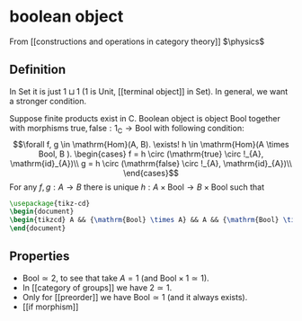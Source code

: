# boolean object
From [[constructions and operations in category theory]]
$\physics$
## Definition
In $\mathrm{Set}$ it is just $1 \sqcup 1$ ($1$ is $\mathrm{Unit}$, [[terminal object]] in $\mathrm{Set}$). In general, we want a stronger condition.

Suppose finite products exist in $\mathrm{C}$. Boolean object is object $\mathrm{Bool}$ together with morphisms $\mathrm{true}, \mathrm{false}: 1_{\mathrm{C}} \to \mathrm{Bool}$ with following condition:
$$\forall f, g \in \mathrm{Hom}(A, B). \exists! h \in \mathrm{Hom}(A \times Bool, B ). \begin{cases} f = h \circ (\mathrm{true} \circ !_{A}, \mathrm{id}_{A})\\
g = h \circ (\mathrm{false} \circ !_{A}, \mathrm{id}_{A})\\ \end{cases}$$
For any $f, g: A \to B$ there is unique $h: A \times \mathrm{Bool} \to B \times \mathrm{Bool}$ such that
```tikz
\usepackage{tikz-cd}
\begin{document}
\begin{tikzcd} A && {\mathrm{Bool} \times A} && A && {\mathrm{Bool} \times A} \\ \\ && B &&&& B \arrow["f"', from=1-1, to=3-3] \arrow["{(\mathrm{true} \circ !_A, \mathrm{id}_A)}", from=1-1, to=1-3] \arrow["h", dashed, from=1-3, to=3-3] \arrow["{(\mathrm{false} \circ !_A, \mathrm{id}_A)}", from=1-5, to=1-7] \arrow["g"', from=1-5, to=3-7] \arrow["h", dashed, from=1-7, to=3-7] \end{tikzcd}
\end{document}
```

## Properties
- $\mathrm{Bool} \simeq 2$, to see that take $A = 1$ (and $\mathrm{Bool} \times 1 \simeq 1$).
- In [[category of groups]] we have $2 \simeq 1$.
- Only for [[preorder]] we have $\mathrm{Bool} \simeq 1$ (and it always exists).
- [[if morphism]]
